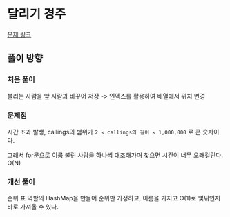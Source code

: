 # 달리기 경주
[문제 링크](https://school.programmers.co.kr/learn/courses/30/lessons/178871)

## 풀이 방향
### 처음 풀이
불리는 사람을 앞 사람과 바꾸어 저장 -> 인덱스를 활용하여 배열에서 위치 변경

### 문제점 
시간 초과 발생, callings의 범위가 `2 ≤ callings의 길이 ≤ 1,000,000` 로 큰 숫자이다. 

그래서 for문으로 이름 불린 사람을 하나씩 대조해가며 찾으면 시간이 너무 오래걸린다. O(N)

### 개선 풀이 
순위 표 역할의 HashMap을 만들어 순위만 가정하고, 이름을 가지고 O(1)로 몇위인지 바로 가져올 수 있다.

